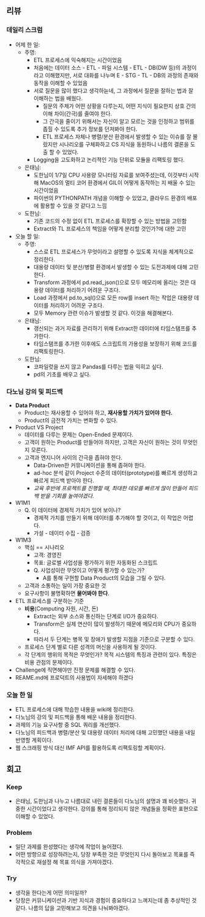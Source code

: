 ## 리뷰
### 데일리 스크럼
- 어제 한 일:
  - 주영:
    - ETL 프로세스에 익숙해지는 시간이었음
    - 처음에는 데이터 소스 - ETL - 파일 시스템 - ETL - DB(DW 등)의 과정이라고 이해했지만, 서로 대화를 나누며 E - STG - TL - DB의 과정의 존재와 동작을 이해할 수 있었음
    - 서로 질문을 많이 했다고 생각하늗네, 그 과정에서 질문을 잘하는 법과 잘 이해하는 법을 배웠다.
      - 질문의 주제가 어떤 상황을 다루는지, 어떤 지식이 필요한지 상호 간의 이해 차이(간극)를 줄여야 한다.
      - 그 간극을 줄이기 위해서는 자신이 알고 모르는 것을 인정하고 범위를 좁힐 수 있도록 추가 정보를 던져봐야 한다.
      - ETL 프로세스 자체나 병렬/분산 환경에서 발생할 수 있는 이슈를 잘 몰랐지만 시나리오를 구체화하고 CS 지식을 동원하니 나름의 결론을 도출 할 수 있었다.
    - Logging을 고도화하고 논리적인 기능 단위로 모듈을 리팩토링 했다.
  - 은태님:
    - 도한님이 1/7일 CPU 사용량 모니터링 자료를 보여주셨는데, 이것부터 시작해 MacOS의 멀티 코어 환경에서 GIL이 어떻게 동작하는 지 배울 수 있는 시간이었음
    - 파이썬의 PYTHONPATH 개념을 이해할 수 있었고, 클라우드 환경의 배포에 활용할 수 있을 것 같다고 느낌
  - 도한님:
    - 기존 코드의 수정 없이 ETL 프로세스를 확장할 수 있는 방법을 고민함
    - Extract와 TL 프로세스의 책임을 어떻게 분리할 것인가?에 대한 고민
- 오늘 할 일:
  - 주영:
    - 스스로 ETL 프로세스가 무엇이라고 설명할 수 있도록 지식을 체계적으로 정리한다.
    - 대용량 데이터 및 분산/병렬 환경에서 발생할 수 있는 도전과제에 대해 고민한다.
    - Transform 과정에서 pd.read_json()으로 모두 메모리에 올리는 것은 대용량 데이터를 처리하기 어려운 구조다.
    - Load 과정에서 pd.to_sql()으로 모든 row를 insert 하는 작업은 대용량 데이터를 처리하기 어려운 구조다.
    - 모두 Memory 관련 이슈가 발생할 것 같다. 이것을 해결해본다.
  - 은태님:
    - 갱신되는 과거 자료를 관리하기 위해 Extract한 데이터에 타임스탬프를 추가한다.
    - 타임스탬프를 추가한 이후에도 스크립트의 가용성을 보장하기 위해 코드를 리팩토링한다.
  - 도한님:
    - 코파일럿을 쓰지 않고 Pandas를 다루는 법을 익히고 싶다.
    - pd의 기초를 배우고 싶다.
### 다노님 강의 및 피드백
- **Data Product**
  - Product는 재사용할 수 있어야 하고, **재사용할 가치가 있어야 한다.**
  - Product의 금전적 가치는 변화할 수 있다.
- Product VS Project
  - 데이터를 다루는 문제는 Open-Ended 문제이다.
  - 고객이 원하는 Product를 만들어야 하지만, 고객은 자신이 원하는 것이 무엇인지 모른다.
  - 고객과 엔지니어 사이의 간극을 좁혀야 한다.
    - Data-Driven한 커뮤니케이션을 통해 좁혀야 한다.
    - ad-hoc 분석 같이 Project 수준의 데이터(prototype)를 빠르게 생성하고 빠르게 피드백 받아야 한다.
    - *교육 후반에 프로젝트를 진행할 때, 최대한 데모를 빠르게 많이 만들어 피드백 받을 기회를 높여야겠다.*
- W1M1
  - Q. 이 데이터에 경제적 가치가 있어 보이나?
    - 경제적 가치를 만들기 위해 데이터를 추가해야 할 것이고, 이 작업은 어렵다.
    - 가설 - 데이터 수집 - 검증
- W1M3
  - 핵심 == 시나리오
    - 고객: 경영진
    - 목표: 글로벌 사업성을 평가하기 위한 자동화된 스크립트
    - Q. 사업성이란 무엇이고 어떻게 평가할 수 있는가?
      - A를 통해 구현할 Data Product의 모습을 그릴 수 있다.
  - 고객과 소통하는 일이 가장 중요한 것
  - 요구사항이 불명확하면 **물어봐야 한다**.
- ETL 프로세스를 구분하는 기준
  - **비용**(Computing 자원, 시간, 돈)
    - Extract는 외부 소스와 통신하는 단계로 I/O가 중요하다.
    - Transform은 실제 연산이 많이 발생하기 때문에 메모리와 CPU가 중요하다.
    - 따라서 두 단계는 병목 및 장애가 발생할 지점을 기준으로 구분할 수 있다.
  - 프로세스 단계 별로 다른 성격의 머신을 사용하게 될 것이다.
  - 각 단계의 행위의 목적은 무엇인가? 목적 시스템의 특징과 관련이 있다. 특징은 비용 관점의 문제이다.
- Challenge에 직면해야만 진정 문제를 해결할 수 있다.
- REAME.md에 프로덕트의 사용법이 자세해야 하겠다
### 오늘 한 일
- ETL 프로세스에 대해 학습한 내용을 wiki에 정리한다.
- 다노님의 강의 및 피드백을 통해 배운 내용을 정리한다.
- 과제의 기능 요구사항 중 SQL 쿼리를 개선했다.
- 다노님의 피드백과 병렬/분산 및 대용량 데이터 처리에 대해 고민했던 내용을 내일 반영할 계획이다.
- 웹 스크래핑 방식 대신 IMF API를 활용하도록 리팩토링할 계획이다.

## 회고
### Keep
- 은태님, 도한님과 나누고 나름대로 내린 결론들이 다노님의 설명과 꽤 비슷했다. 귀중한 시간이었다고 생각한다. 강의를 통해 정리되지 않은 개념들을 정확한 표현으로 이해할 수 있었다.
### Problem
- 일단 과제를 완성했다는 생각에 작업이 늘어졌다.
- 어떤 방향으로 성장하려는지, 당장 부족한 것은 무엇인지 다시 돌아보고 목표를 즉각적으로 재설정 해 목표 의식을 가져야겠다.
### Try
- 생각을 한다는게 어떤 의미일까?
- 당장은 커뮤니케이션과 기반 지식과 경험이 중요하다고 느껴지는데 좀 추상적인 것 같다. 나름의 답을 고민해보고 의견을 나눠봐야겠다.